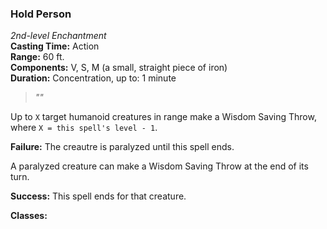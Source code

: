 ### Hold Person  
*2nd-level Enchantment*  
**Casting Time:** Action  
**Range:** 60 ft.  
**Components:** V, S, M (a small, straight piece of iron)  
**Duration:** Concentration, up to: 1 minute  

> *""*

Up to `X` target humanoid creatures in range make a Wisdom Saving Throw, where `X = this spell's level - 1`.

**Failure:** The creautre is paralyzed until this spell ends.

A paralyzed creature can make a Wisdom Saving Throw at the end of its turn.

**Success:** This spell ends for that creature.

**Classes:** 